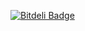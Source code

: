 [![Bitdeli Badge](https://d2weczhvl823v0.cloudfront.net/ivanfemia/abap2ooxml/trend.png)](https://bitdeli.com/free "Bitdeli Badge")

